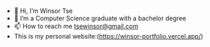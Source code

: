 - 👋 Hi, I’m Winsor Tse
- 👀 I’m a Computer Science graduate with a bachelor degree
- 📫 How to reach me tsewinsor@gmail.com
- This is my personal website:(https://winsor-portfolio.vercel.app/)

